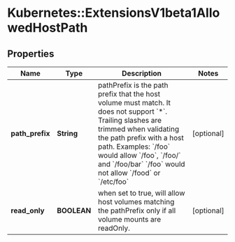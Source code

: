 # Kubernetes::ExtensionsV1beta1AllowedHostPath

## Properties
Name | Type | Description | Notes
------------ | ------------- | ------------- | -------------
**path_prefix** | **String** | pathPrefix is the path prefix that the host volume must match. It does not support &#x60;*&#x60;. Trailing slashes are trimmed when validating the path prefix with a host path.  Examples: &#x60;/foo&#x60; would allow &#x60;/foo&#x60;, &#x60;/foo/&#x60; and &#x60;/foo/bar&#x60; &#x60;/foo&#x60; would not allow &#x60;/food&#x60; or &#x60;/etc/foo&#x60; | [optional] 
**read_only** | **BOOLEAN** | when set to true, will allow host volumes matching the pathPrefix only if all volume mounts are readOnly. | [optional] 


